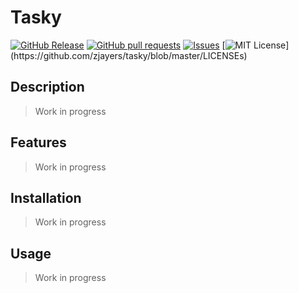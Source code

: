 # Tasky
[![GitHub Release](https://img.shields.io/github/release/zjayers/tasky.svg?style=flat)]()
[![GitHub pull requests](https://img.shields.io/github/issues-pr/zjayers/tasky.svg?style=flat)]()
[![Issues](https://img.shields.io/github/issues-raw/zjayers/tasky.svg?maxAge=25000)](https://github.com/zjayers/tasky/issues)
[![MIT License](https://img.shields.io/apm/l/atomic-ui.svg?)](https://github.com/zjayers/tasky/blob/master/LICENSEs)

## Description

> Work in progress

## Features

> Work in progress

## Installation

> Work in progress

## Usage

> Work in progress